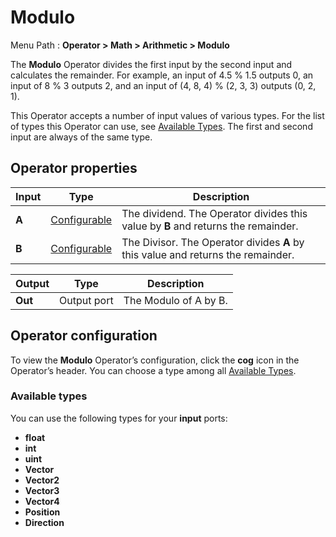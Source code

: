 # Modulo

Menu Path : **Operator > Math > Arithmetic > Modulo**

The **Modulo** Operator divides the first input by the second input and calculates the remainder. For example, an input of 4.5 % 1.5 outputs 0, an input of 8 % 3 outputs 2, and an input of (4, 8, 4) % (2, 3, 3) outputs (0, 2, 1).

This Operator accepts a number of input values of various types. For the list of types this Operator can use, see [Available Types](#available-types). The first and second input are always of the same type.

## Operator properties

| **Input** | **Type**                                | **Description**                                              |
| --------- | --------------------------------------- | ------------------------------------------------------------ |
| **A**     | [Configurable](#operator-configuration) | The dividend. The Operator divides this value by **B** and returns the remainder. |
| **B**     | [Configurable](#operator-configuration) | The Divisor. The Operator divides **A** by this value and returns the remainder. |

| **Output** | **Type**    | **Description**       |
| ---------- | ----------- | --------------------- |
| **Out**    | Output port | The Modulo of A by B. |

## Operator configuration

To view the **Modulo** Operator’s configuration, click the **cog** icon in the Operator’s header. You can choose a type among all [Available Types](#available-types).



### Available types

You can use the following types for your **input** ports:

- **float**
- **int**
- **uint**
- **Vector**
- **Vector2**
- **Vector3**
- **Vector4**
- **Position**
- **Direction**

